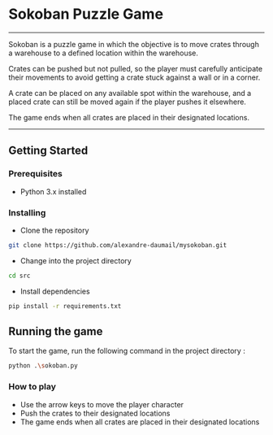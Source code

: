 # Sokoban Puzzle Game

***
Sokoban is a puzzle game in which the objective is to 
move crates through a warehouse to a defined location within the warehouse.

Crates can be pushed but not pulled, so the player must carefully anticipate 
their movements to avoid getting a crate stuck against a wall or in a corner.

A crate can be placed on any available spot within the warehouse,
and a placed crate can still be moved again if the player pushes it elsewhere.

The game ends when all crates are placed in their designated locations.
***

## Getting Started

### Prerequisites

* Python 3.x installed

### Installing

* Clone the repository

```bash
git clone https://github.com/alexandre-daumail/mysokoban.git
```

* Change into the project directory
```bash
cd src
```
* Install dependencies
```bash
pip install -r requirements.txt
```

## Running the game

To start the game, run the following command in the project directory :

```bash
python .\sokoban.py
```

### How to play

* Use the arrow keys to move the player character
* Push the crates to their designated locations
* The game ends when all crates are placed in their designated locations